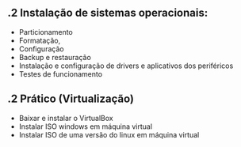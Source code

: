 .2 Instalação de sistemas operacionais:
----------------
- Particionamento
- Formatação,
- Configuração
- Backup e restauração
- Instalação e configuração de drivers e aplicativos dos periféricos
- Testes de funcionamento

.2 Prático (Virtualização)
----------------
- Baixar e instalar o VirtualBox
- Instalar ISO windows em máquina virtual
- Instalar ISO de uma versão do linux em máquina virtual
